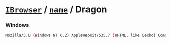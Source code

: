 # [`IBrowser`](/api/main/get-browser.md) / [`name`](../name.md) / Dragon

### Windows

```sh
Mozilla/5.0 (Windows NT 6.2) AppleWebKit/535.7 (KHTML, like Gecko) Comodo_Dragon/16.1.1.0 Chrome/16.0.912.63 Safari/535.7
```
